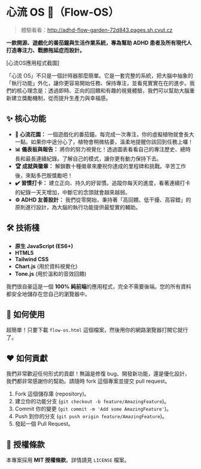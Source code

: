 # 心流 OS 🌊（Flow-OS）

> 體驗看看：http://adhd-flow-garden-72d843.pages.sh.cvut.cz

**一款開源、遊戲化的番茄鐘與生活作業系統，專為幫助 ADHD 患者及所有現代人打造專注力、戰勝拖延症而設計。**

[心流OS應用程式截圖]

「心流 OS」不只是一個計時器那麼簡單。它是一套完整的系統，把大腦中抽象的「執行功能」外化，讓你更容易開始任務、保持專注，並看見實實在在的進步。我們的核心理念是：透過即時、正向的回饋和有趣的視覺體驗，我們可以幫助大腦重新建立獎勵機制，從而提升生產力與幸福感。

## ✨ 核心功能

* **🍅 心流花園：** 一個遊戲化的番茄鐘。每完成一次專注，你的虛擬植物就會長大一點。如果你中途分心了，植物會稍微枯萎，溫柔地提醒你該回到任務上囉！
* **📊 儀表板與報告：** 將你的努力視覺化！透過圖表看看自己的專注歷史、總時長和最長連續紀錄。了解自己的模式，讓你更有動力保持下去。
* **🏆 成就與徽章：** 解鎖數十種徽章來慶祝你達成的里程碑和挑戰。辛苦工作後，來點多巴胺獎勵吧！
* **✔️ 習慣打卡：** 建立正向、持久的好習慣。追蹤你每天的進度，看著連續打卡的紀錄一天天增加，中斷它的念頭就會越來越弱。
* **⚙️ ADHD 友善設計：** 我們從零開始，秉持著「高回饋、低干擾、高容錯」的原則進行設計，為大腦的執行功能提供最堅實的輔助。

## 🛠️ 技術棧

* **原生 JavaScript (ES6+)**
* **HTML5**
* **Tailwind CSS**
* **Chart.js** (用於資料視覺化)
* **Tone.js** (用於溫和的音效回饋)

我們很自豪這是一個 **100% 純前端**的應用程式，完全不需要後端。您的所有資料都安全地儲存在您自己的瀏覽器中。

## 🚀 如何使用

超簡單！只要下載 `flow-os.html` 這個檔案，然後用你的網路瀏覽器打開它就行了。

## ❤️ 如何貢獻

我們非常歡迎任何形式的貢獻！無論是修復 bug、開發新功能，還是優化設計，我們都非常感謝你的幫助。請隨時 fork 這個專案並提交 pull request。

1.  Fork 這個儲存庫 (repository)。
2.  建立你的功能分支 (`git checkout -b feature/AmazingFeature`)。
3.  Commit 你的變更 (`git commit -m 'Add some AmazingFeature'`)。
4.  Push 到你的分支 (`git push origin feature/AmazingFeature`)。
5.  發起一個 Pull Request。

## 📄 授權條款

本專案採用 **MIT 授權條款**。詳情請見 `LICENSE` 檔案。

